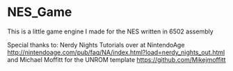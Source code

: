 # NES_Game
This is a little game engine I made for the NES written in 6502 assembly

Special thanks to:
Nerdy Nights Tutorials over at NintendoAge http://nintendoage.com/pub/faq/NA/index.html?load=nerdy_nights_out.html
and Michael Moffitt for the UNROM template https://github.com/Mikejmoffitt
